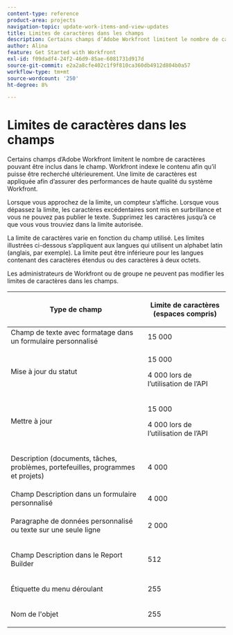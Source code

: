 ```yaml
---
content-type: reference
product-area: projects
navigation-topic: update-work-items-and-view-updates
title: Limites de caractères dans les champs
description: Certains champs d’Adobe Workfront limitent le nombre de caractères pouvant être inclus dans le champ. Workfront indexe le contenu afin qu’il puisse être recherché ultérieurement. Une limite de caractères est appliquée afin d’assurer des performances de haute qualité du système Workfront.
author: Alina
feature: Get Started with Workfront
exl-id: f09dadf4-24f2-46d9-85ae-6081731d917d
source-git-commit: e2a2a8cfe402c1f9f810ca360db4912d804b0a57
workflow-type: tm+mt
source-wordcount: '250'
ht-degree: 8%

---
```


# Limites de caractères dans les champs

Certains champs d’Adobe Workfront limitent le nombre de caractères pouvant être inclus dans le champ. Workfront indexe le contenu afin qu’il puisse être recherché ultérieurement. Une limite de caractères est appliquée afin d’assurer des performances de haute qualité du système Workfront.

Lorsque vous approchez de la limite, un compteur s’affiche. Lorsque vous dépassez la limite, les caractères excédentaires sont mis en surbrillance et vous ne pouvez pas publier le texte. Supprimez les caractères jusqu’à ce que vous vous trouviez dans la limite autorisée.

La limite de caractères varie en fonction du champ utilisé. Les limites illustrées ci-dessous s’appliquent aux langues qui utilisent un alphabet latin (anglais, par exemple). La limite peut être inférieure pour les langues contenant des caractères étendus ou des caractères à deux octets.

Les administrateurs de Workfront ou de groupe ne peuvent pas modifier les limites de caractères dans les champs.

<table style="table-layout:auto"> 
 <col> 
 <col> 
 <thead> 
  <tr> 
   <th> <p><strong>Type de champ</strong> </p> </th> 
   <th> <p><strong>Limite de caractères (</strong><strong>espaces compris)</strong> </p> </th> 
  </tr> 
 </thead> 
 <tbody> 
  <tr> 
   <td>Champ de texte avec formatage dans un formulaire personnalisé</td> 
   <td>15 000</td> 
  </tr> 
  <tr> 
   <td> <p>Mise à jour du statut</p> </td> 
   <td> <p>15 000</p>
   <p> 4 000 lors de l’utilisation de l’API</p> </td> 
  </tr> 
  <tr> 
   <td> <p>Mettre à jour</p> </td> 
   <td> <p>15 000</p> 
   <p> 4 000 lors de l’utilisation de l’API</p></td> 
  </tr> 
  <tr> 
   <td> <p>Description (documents, tâches, problèmes, portefeuilles, programmes et projets)</p> </td> 
   <td> <p>4 000</p> </td> 
  </tr> 
  <tr> 
   <td>Champ Description dans un formulaire personnalisé</td> 
   <td>4 000</td> 
  </tr> 
  <tr> 
   <td> <p>Paragraphe de données personnalisé ou texte sur une seule ligne </p> </td> 
   <td> <p>2 000</p> </td> 
  </tr> 
  <tr> 
   <td> <p>Champ Description dans le Report Builder</p> </td> 
   <td> <p>512</p> </td> 
  </tr> 
  <tr> 
   <td> <p>Étiquette du menu déroulant</p> </td> 
   <td> <p>255</p> </td> 
  </tr> 
  <tr> 
   <td> <p>Nom de l'objet</p> </td> 
   <td> <p>255</p> </td> 
  </tr> 
 </tbody> 
</table>
